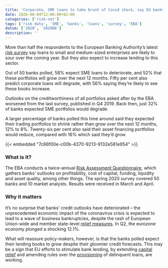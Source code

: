 ```yaml
---
title: 'Corporate, SME loans to take brunt of Covid shock, say EU banks'
date: 2020-08-04T12:00:00+02:00
categories: ['risk-net']
tags: ['risk data', 'SME', 'banks', 'loans', 'survey', 'EBA']
datum: ['2020', '202008']
description: ''
---
```


More than half the respondents to the European Banking Authority’s latest [risk survey](https://eba.europa.eu/sites/default/documents/files/document_library/Risk%20Analysis%20and%20Data/Risk%20dashboard/Q1%202020/897890/RAQ%20Booklet%20Spring%202020.pdf) say loans to small and medium-sized enterprises are likely to sour over the coming year. But they also expect to increase lending to this sector.

Out of 50 banks polled, 58% expect SME loans to deteriorate, and 52% that these portfolios will grow over the next 12 months. Fifty per cent also predict corporate loans will degrade, with 56% saying they’re likely to see these books increase.

Outlooks on the creditworthiness of all portfolios asked after by the EBA worsened from the last survey, published in Q4 2019. Back then, just 32% of banks expected SME portfolios would degrade.

A larger percentage of banks polled this time around said they expected their trading portfolios to shrink rather than grow over the next 12 months, 12% to 8%. Twenty-six per cent also said their asset financing portfolios would reduce, compared with 16% which said they’d grow.

{{< embedded "7c66f00e-c00b-4370-9213-9132e581e954" >}}

### What is it?

The EBA conducts a twice-annual [Risk Assessment Questionnaire](https://eba.europa.eu/risk-analysis-and-data/risk-dashboard), which gathers banks’ outlooks on profitability, cost of capital, funding, liquidity and asset quality, among other things. The spring 2020 survey covered 50 banks and 10 market analysts. Results were received in March and April.

### Why it matters

It’s no surprise that banks’ credit outlooks have deteriorated – the unprecedented economic impact of the coronavirus crisis is expected to lead to a wave of business bankruptcies, despite the rash of European Union-wide and member state-level [relief measures](https://www.risk.net/risk-quantum/7511896/eu-banks-eye-bad-loan-relief-from-state-guarantees). In Q2, the eurozone economy plunged a shocking 12.1%.

What will reassure policy-makers, however, is that the banks polled expect their lending books to grow despite their gloomier credit forecasts. This may be a sign that EU efforts to stimulate bank lending, by extending [capital relief](https://www.risk.net/risk-quantum/7504606/ecb-buffer-releases-cut-top-banks-required-capital-by-over-eu350-billion) and amending rules over the [provisioning](https://www.risk.net/risk-quantum/7511896/eu-banks-eye-bad-loan-relief-from-state-guarantees) of delinquent loans, are working.

